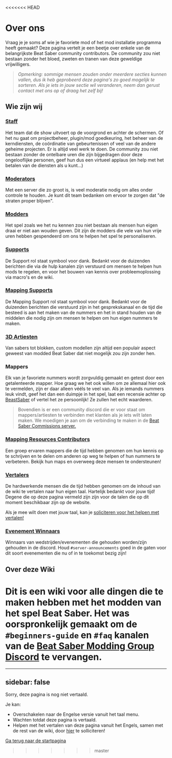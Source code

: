<<<<<<< HEAD
# Over ons
Vraag je je soms af wie je favoriete mod of het mod installatie programma heeft gemaakt? Deze pagina vertelt je een beetje over enkele van de belangrijkste Beat Saber community contributors. De community zou niet bestaan zonder het bloed, zweten en tranen van deze geweldige vrijwilligers.

> *Opmerking: sommige mensen zouden onder meerdere secties kunnen vallen, dus ik heb geprobeerd deze pagina's zo goed mogelijk te sorteren. Als je iets in jouw sectie wil veranderen, neem dan gerust contact met ons op of draag het zelf bij!*

## Wie zijn wij

### [Staff](./staff.md)
Het team dat de show uitvoert op de voorgrond en achter de schermen. Of het nu gaat om projectbeheer, plugin/mod goedkeuring, het beheer van de kerndiensten, de coördinatie van gebeurtenissen of veel van de andere geheime projecten. Er is altijd veel werk te doen. De community zou niet bestaan zonder de ontelbare uren die zijn bijgedragen door deze ongelooflijke personen, geef hun dus een virtueel applaus (en help met het betalen van de diensten als u kunt...)

### [Moderators](./moderators.md)
Met een server die zo groot is, is veel moderatie nodig om alles onder controle te houden. Je kunt dit team bedanken om ervoor te zorgen dat "de straten proper blijven".

### [Modders](./modders.md)
Het spel zoals we het nu kennen zou niet bestaan als mensen hun eigen draai er niet aan wouden geven. Dit zijn de modders die vele van hun vrije uren hebben gespendeerd om ons te helpen het spel te personaliseren.

### [Supports](./supports.md)
De Support rol staat symbool voor dank. Bedankt voor de duizenden berichten die via de hulp kanalen zijn verstuurd om mensen te helpen hun mods te regelen, en voor het bouwen van kennis over probleemoplossing via macro's en de wiki.

### [Mapping Supports](./mapping-supports.md)
De Mapping Support rol staat symbool voor dank. Bedankt voor de duizenden berichten die verstuurd zijn in het gesprekskanaal en de tijd die besteed is aan het maken van de nummers en het in stand houden van de middelen die nodig zijn om mensen te helpen om hun eigen nummers te maken.

### [3D Artiesten](./3d-artists.md)
Van sabers tot blokken, custom modellen zijn altijd een populair aspect geweest van modded Beat Saber dat niet mogelijk zou zijn zonder hen.

### Mappers
Elk van je favoriete nummers wordt zorgvuldig gemaakt en getest door een getalenteerde mapper. Hoe graag we het ook willen om ze allemaal hier ook te vermelden, zijn er daar alleen vééls te veel van. Als je iemands nummers leuk vindt, geef het dan een duimpje in het spel, laat een recensie achter op [BeastSaber](https://bsaber.com) of vertel het ze persoonlijk! Ze zullen het echt waarderen.

> Bovendien is er een community discord die er voor staat om mappers/artiesten te verbinden met klanten als je iets wilt laten maken. We moedigen je aan om de verbinding te maken in de [Beat Saber Commissions server.](https://discord.gg/e4f3WBBVnr)

### [Mapping Resources Contributors](/mapping/mapping-credits.md)
Een groep ervaren mappers die de tijd hebben genomen om hun kennis op te schrijven en te delen om anderen op weg te helpen of hun nummers te verbeteren. Bekijk hun maps en overweeg deze mensen te ondersteunen!

### [Vertalers](./translators.md)
De hardwerkende mensen die de tijd hebben genomen om de inhoud van de wiki te vertalen naar hun eigen taal. Hartelijk bedankt voor jouw tijd! Degene die op deze pagina vermeld zijn zijn voor de talen die op dit moment beschikbaar zijn op de website.

Als je mee wilt doen met jouw taal, kan je [soliciteren voor het helpen met vertalen!](https://forms.gle/e3BqA3poMjESARe76)

### [Evenement Winnaars](./event-winner.md)
Winnaars van wedstrijden/evenementen die gehouden worden/zijn gehouden in de discord. Houd `#server-announcements` goed in de gaten voor dit soort evenementen die nu of in te toekomst bezig zijn!

## Over deze Wiki
Dit is een wiki voor alle dingen die te maken hebben met het modden van het spel Beat Saber. Het was oorspronkelijk gemaakt om de `#beginners-guide` en `#faq` kanalen van de [Beat Saber Modding Group Discord](https://discord.gg/beatsabermods) te vervangen.
=======
---
sidebar: false
---

<!-- Disable header rule to hide page from search -->
<!-- markdownlint-disable MD041 -->
Sorry, deze pagina is nog niet vertaald.

Je kan:

* Overschakelen naar de Engelse versie vanuit het taal menu.
* Wachten totdat deze pagina is vertaald.
* Helpen met het vertalen van deze pagina vanuit het Engels, samen met de rest van de wiki, door [hier](https://forms.gle/e3BqA3poMjESARe76) te solliciteren!

[Ga terug naar de startpagina](/nl/)
>>>>>>> master

